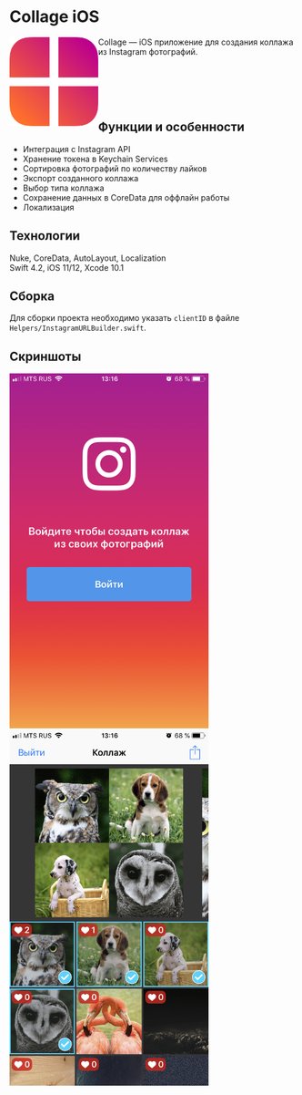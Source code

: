 # Collage iOS

<img align="left" src="Icon.png" height="156" width="156">

Collage — iOS приложение для создания коллажа из Instagram фотографий.

<br/><br/>
<br/><br/>

## Функции и особенности
* Интеграция с Instagram API
* Хранение токена в Keychain Services
* Сортировка фотографий по количеству лайков
* Экспорт созданного коллажа
* Выбор типа коллажа
* Сохранение данных в CoreData для оффлайн работы
* Локализация

## Технологии
Nuke, CoreData, AutoLayout, Localization<br>
Swift 4.2, iOS 11/12, Xcode 10.1

## Сборка
Для сборки проекта необходимо указать `clientID` в файле `Helpers/InstagramURLBuilder.swift`.

## Скриншоты
<img src="images/IMG_0383.PNG" width="350"> <img src="images/IMG_0382.PNG" width="350">
